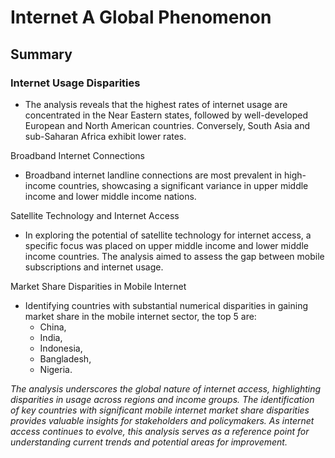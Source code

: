 # Internet A Global Phenomenon

## Summary

### Internet Usage Disparities
 - The analysis reveals that the highest rates of internet usage are concentrated in the Near Eastern states, followed by well-developed European and North American countries. Conversely, South Asia and sub-Saharan Africa exhibit lower rates.

Broadband Internet Connections
 - Broadband internet landline connections are most prevalent in high-income countries, showcasing a significant variance in upper middle income and lower middle income nations.

Satellite Technology and Internet Access
 - In exploring the potential of satellite technology for internet access, a specific focus was placed on upper middle income and lower middle income countries. The analysis aimed to assess the gap between mobile subscriptions and internet usage.

Market Share Disparities in Mobile Internet
 - Identifying countries with substantial numerical disparities in gaining market share in the mobile internet sector, the top 5 are:
    - China,
    - India,
    - Indonesia,
    - Bangladesh,
    - Nigeria.

_The analysis underscores the global nature of internet access, highlighting disparities in usage across regions and income groups. The identification of key countries with significant mobile internet market share disparities provides valuable insights for stakeholders and policymakers. As internet access continues to evolve, this analysis serves as a reference point for understanding current trends and potential areas for improvement._
